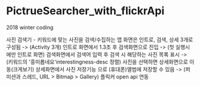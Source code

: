 # PictrueSearcher_with_flickrApi
2018 winter coding

사진 검색기 - 키워드에 맞는 사진을 검색/수집하는 앱
화면은 인트로, 검색, 상세 3개로 구성됨 -> (Activity 3개)
인트로 화면에서 1.3초 후 검색화면으로 진입 -> (첫 실행시에만 인트로 화면)
검색화면에서 검색어 입력 후 검색 시 해당하는 사진 목록 표시 -> (키워드의 '흥미롭네요'interestingness-desc 정렬)
사진을 선택하면 상세화면으로 이동(크게보기)
상세화면에서 사진 저장기능 으로 (휴대폰)앨범에 저장할 수 있음 -> (퍼미션과 스레드, URL > Bitmap > Gallery)
플릭커 open api 연동
